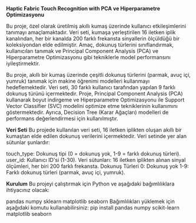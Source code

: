 **Haptic Fabric Touch Recognition with PCA ve Hiperparametre Optimizasyonu**

Bu proje, özel olarak üretilmiş akıllı kumaş üzerinde kullanıcı etkileşimlerini tanımayı amaçlamaktadır. Veri seti, kumaşa yerleştirilen 16 iletken iplik kanalından, her bir kanalda 200 farklı frekansta sinyallerin ölçüldüğü bir koleksiyondan elde edilmiştir. Amaç, dokunuş türlerini sınıflandırmak, kullanıcıları tanımak ve Principal Component Analysis (PCA) ve Hiperparametre Optimizasyonu gibi tekniklerle model performansını iyileştirmektir.

Bu proje, akıllı bir kumaş üzerinde çeşitli dokunuş türlerini (parmak, avuç içi, yumruk) tanımak için makine öğrenimi modelleri kullanmayı hedeflemektedir. Veri seti, 30 farklı kullanıcı tarafından yapılan 9 farklı dokunuş türünü içermektedir. Proje, Principal Component Analysis (PCA) kullanarak boyut indirgeme ve Hiperparametre Optimizasyonu ile Support Vector Classifier (SVC) modelini optimize etme tekniklerinin kullanımını göstermektedir. Ayrıca, Decision Tree (Karar Ağaçları) modelleri de performans değerlendirmesi için kullanılmıştır.

**Veri Seti**
Bu projede kullanılan veri seti, 16 iletken iplikten oluşan akıllı bir kumaştan elde edilen dokunuş verilerini içermektedir. Veri setinde yer alan sütunlar şunlardır:

touch_type: Dokunuş tipi (0 = dokunuş yok, 1-9 = farklı dokunuş türleri).
user_id: Kullanıcı ID'si (1-30).
Veri sütunları: 16 iletken iplikten alınan sinyal ölçümleri, her biri 200 farklı frekansta.
Dokunuş Türleri
0: Dokunuş yok
1-9: Farklı dokunuş türleri (parmak, avuç içi, yumruk).


**Kurulum**
Bu projeyi çalıştırmak için Python ve aşağıdaki bağımlılıklara ihtiyacınız olacak:

pandas
numpy
sklearn
matplotlib
seaborn
Bağımlılıkları yüklemek için aşağıdaki komutu kullanabilirsiniz:
pip install pandas numpy scikit-learn matplotlib seaborn
